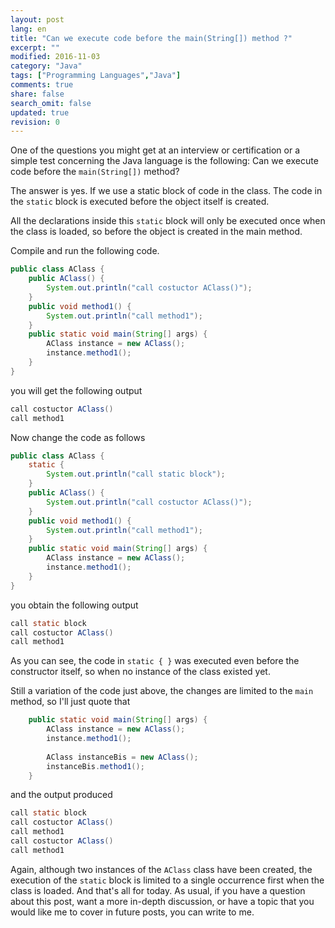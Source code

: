 ```yaml
---
layout: post
lang: en
title: "Can we execute code before the main(String[]) method ?"
excerpt: ""
modified: 2016-11-03
category: "Java"
tags: ["Programming Languages","Java"]
comments: true
share: false
search_omit: false
updated: true
revision: 0
---
```

One of the questions you might get at an interview or certification or a simple test concerning the Java language is the following:
Can we execute code before the `main(String[])` method?

The answer is yes. If we use a static block of code in the class. The code in the `static` block is executed before the object itself is created. 

All the declarations inside this `static` block will only be executed once when the class is loaded, so before the object is created in the main method.

Compile and run the following code.

```java
public class AClass {
    public AClass() {
        System.out.println("call costuctor AClass()");
    }
    public void method1() {
        System.out.println("call method1");
    }
    public static void main(String[] args) {
        AClass instance = new AClass();
        instance.method1();
    }
}
```

you will get the following output

```java
call costuctor AClass()
call method1
```

Now change the code as follows

```java
public class AClass {
    static {
        System.out.println("call static block");
    }
    public AClass() {
        System.out.println("call costuctor AClass()");
    }
    public void method1() {
        System.out.println("call method1");
    }
    public static void main(String[] args) {
        AClass instance = new AClass();
        instance.method1();
    }
}
```

you obtain the following output

```java
call static block
call costuctor AClass()
call method1
```

As you can see, the code in `static { }` was executed even before the constructor itself, so when no instance of the class existed yet.

Still a variation of the code just above, the changes are limited to the `main` method, so I'll just quote that

```java
    public static void main(String[] args) {
        AClass instance = new AClass();
        instance.method1();
        
        AClass instanceBis = new AClass();
        instanceBis.method1();
    }
```
and the output produced

```java
call static block
call costuctor AClass()
call method1
call costuctor AClass()
call method1
```

Again, although two instances of the `AClass` class have been created, the execution of the `static` block is limited to a single occurrence first when the class is loaded.
And that's all for today. As usual, if you have a question about this post, want a more in-depth discussion, or have a topic that you would like me to cover in future posts, you can write to me.